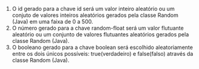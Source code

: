 1. O id gerado para a chave id será um valor inteiro aleatório ou um conjuto de valores inteiros aleatórios gerados pela classe Random (Java) em uma faixa de 0 a 500.
2. O número gerado para a chave random-float será um valor flutuante aleatório ou um conjunto de valores flutuantes aleatórios gerados pela classe Random (Java).
3. O booleano gerado para a chave boolean será escolhido aleatoriamente entre os dois únicos possíveis: true(verdadeiro) e false(falso) através da classe Random (Java).
